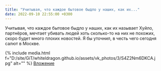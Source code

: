 ```yaml
---
title: "Учитывая, что каждое бытовое быдло у наших, как их..."
date: 2022-09-10 22:55:00 +0300
---
```


Учитывая, что каждое бытовое быдло у наших, как их называет Хуйло, партнёров, мечтает убивать людей хоть сколько-то на них не похожих, скоро будет много плохих новостей.
Я бы уточнил, в честь чего сегодня салют в Москве.


{% include media.html f="D:/site/GiT/whiteldragon.github.io/assets/vk_photos/3/S4Z2Nm6DKCA.jpg" alt="" %}
[Вложение](https://vk.com/video41076938_456239558)
